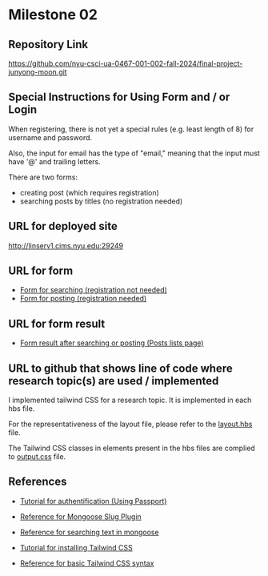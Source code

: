 Milestone 02
===

Repository Link
---
https://github.com/nyu-csci-ua-0467-001-002-fall-2024/final-project-junyong-moon.git

Special Instructions for Using Form and / or Login
---
When registering, there is not yet a special rules (e.g. least length of 8) for username and password.

Also, the input for email has the type of "email," meaning that the input must have '@' and trailing letters.

There are two forms:
- creating post (which requires registration) 
- searching posts by titles (no registration needed)

URL for deployed site 
---
http://linserv1.cims.nyu.edu:29249

URL for form 
---
* [Form for searching (registration not needed)](http://linserv1.cims.nyu.edu:29249/posts)
* [Form for posting (registration needed)](http://linserv1.cims.nyu.edu:29249/posts/add)

URL for form result
---
* [Form result after searching or posting (Posts lists page)](http://linserv1.cims.nyu.edu:29249/posts)

URL to github that shows line of code where research topic(s) are used / implemented
--- 
I implemented tailwind CSS for a research topic. It is implemented in each hbs file.

For the representativeness of the layout file, please refer to the [layout.hbs](views/layout.hbs) file.

The Tailwind CSS classes in elements present in the hbs files are complied to [output.css](src/output.css) file.

References 
---
* [Tutorial for authentification (Using Passport)](https://mherman.org/blog/local-authentication-with-passport-and-express-4/)
  
* [Reference for Mongoose Slug Plugin](https://www.npmjs.com/package/mongoose-slug-plugin)

* [Reference for searching text in mongoose](https://www.geeksforgeeks.org/how-to-do-a-full-text-search-in-mongodb-using-mongoose/)

* [Tutorial for installing Tailwind CSS](https://tailwindcss.com/docs/installation)

* [Reference for basic Tailwind CSS syntax](https://tailwindcss.com/docs/utility-first)